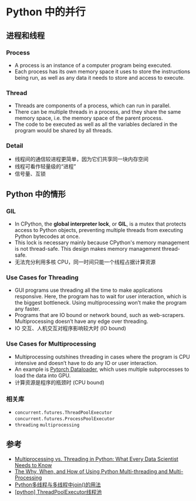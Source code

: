# Python 中的并行

## 进程和线程

### Process

- A process is an instance of a computer program being executed. 
- Each process has its own memory space it uses to store the instructions being run, as well as any data it needs to store and access to execute.

### Thread

- Threads are components of a process, which can run in parallel. 
- There can be multiple threads in a process, and they share the same memory space, i.e. the memory space of the parent process. 
- The code to be executed as well as all the variables declared in the program would be shared by all threads.

### Detail

- 线程间的通信较进程更简单，因为它们共享同一块内存空间
- 线程可看作轻量级的“进程”
- 信号量、互锁

## Python 中的情形

### GIL

- In CPython, the **global interpreter lock**, or **GIL**, is a mutex that protects access to Python objects, preventing multiple threads from executing Python bytecodes at once. 
- This lock is necessary mainly because CPython's memory management is not thread-safe. This design makes memory management thread-safe.
- 无法充分利用多核 CPU，同一时间只能一个线程占据计算资源

### Use Cases for Threading

- GUI programs use threading all the time to make applications responsive. Here, the program has to wait for user interaction, which is the biggest bottleneck. Using multiprocessing won’t make the program any faster.
- Programs that are IO bound or network bound, such as web-scrapers. Multiprocessing doesn’t have any edge over threading. 
- IO 交互、人机交互对程序影响较大时 (IO bound)

### Use Cases for Multiprocessing

- Multiprocessing outshines threading in cases where the program is CPU intensive and doesn’t have to do any IO or user interaction. 
- An example is [Pytorch Dataloader](https://pytorch.org/docs/stable/data.html#torch.utils.data.DataLoader), which uses multiple subprocesses to load the data into GPU.
- 计算资源是程序的瓶颈时 (CPU bound)

### 相关库

- `concurrent.futures.ThreadPoolExecutor` `concurrent.futures.ProcessPoolExecutor` 
- `threading` `multiprocessing` 

## 参考

- [Multiprocessing vs. Threading in Python: What Every Data Scientist Needs to Know](https://blog.floydhub.com/multiprocessing-vs-threading-in-python-what-every-data-scientist-needs-to-know/)
- [The Why, When, and How of Using Python Multi-threading and Multi-Processing](https://medium.com/towards-artificial-intelligence/the-why-when-and-how-of-using-python-multi-threading-and-multi-processing-afd1b8a8ecca)
- [Python多线程与多线程中join()的用法](https://www.cnblogs.com/cnkai/p/7504980.html)
- [[python] ThreadPoolExecutor线程池](https://www.jianshu.com/p/b9b3d66aa0be)




